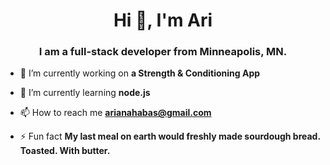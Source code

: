 <h1 align="center">Hi 👋, I'm Ari</h1>
<h3 align="center">I am a full-stack developer from Minneapolis, MN.</h3>

- 🔭 I’m currently working on **a Strength & Conditioning App**

- 🌱 I’m currently learning **node.js**

- 📫 How to reach me **arianahabas@gmail.com**

- ⚡ Fun fact **My last meal on earth would freshly made sourdough bread. Toasted. With butter.**
